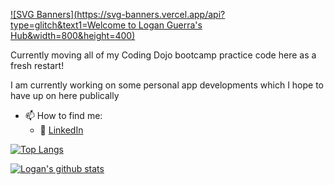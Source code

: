 [![SVG Banners](https://svg-banners.vercel.app/api?type=glitch&text1=Welcome to Logan Guerra's Hub&width=800&height=400)](https://github.com/Akshay090/svg-banners)

Currently moving all of my Coding Dojo bootcamp practice code here as a fresh restart!

I am currently working on some personal app developments which I hope to have up on here publically 

- 📫 How to find me: 
  - :office: [LinkedIn](https://www.linkedin.com/in/logan-guerra-442093213)

[![Top Langs](https://github-readme-stats.vercel.app/api/top-langs/?username=logan-guerra)](https://github.com/anuraghazra/github-readme-stats)

[![Logan's github stats](https://github-readme-stats.vercel.app/api?username=logan-guerra&count_private=true&show_icons=true&theme=radical&hide_rank=false)](https://github.com/anuraghazra/github-readme-stats)

